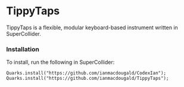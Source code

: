 # TippyTaps
TippyTaps is a flexible, modular keyboard-based instrument written in SuperCollider. 

### Installation
To install, run the following in SuperCollider: 
~~~~
Quarks.install("https://github.com/ianmacdougald/CodexIan");
Quarks.install("https://github.com/ianmacdougald/TippyTaps");
~~~~
